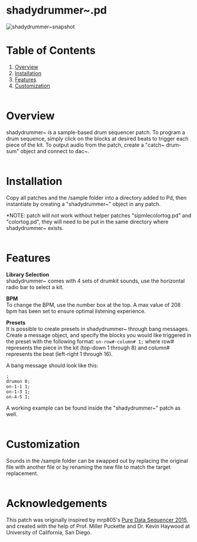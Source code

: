 # shadydrummer~.pd
![shadydrummer~snapshot](https://i.imgur.com/j9wB29L.png)

# Table of Contents
1. [Overview](#overview)
2. [Installation](#installation)
3. [Features](#features)
4. [Customization](#customization)
<br><br>

# Overview
shadydrummer~ is a sample-based drum sequencer patch. To program a drum sequence, simply click on the blocks at desired beats to trigger each piece of the kit. To output audio from the patch, create a "catch~ drum-sum" object and connect to dac~.
<br><br>

# Installation
Copy all patches and the /sample folder into a directory added to Pd, then instantiate by creating a "shadydrummer~" object in any patch.

*NOTE: patch will not work without helper patches "sipmlecolortog.pd" and "colortog.pd", they will need to be put in the same directory where shadydrummer~ exists.
<br><br>

# Features
**Library Selection**<br>
shadydrummer~ comes with 4 sets of drumkit sounds, use the horizontal radio bar to select a kit.<br>

**BPM**<br>
To change the BPM, use the number box at the top. A max value of 208 bpm has been set to ensure optimal listening experience.

**Presets**<br>
It is possible to create presets in shadydrummer~ through bang messages. Create a message object, and specify the blocks you would like triggered in the preset with the following format: `on-row#-column# 1;` where row# represents the piece in the kit (top-down 1 through 8) and column# represents the beat (left-right 1 through 16).

A bang message should look like this:
```
;
drumon 0;
on-1-1 1;
on-1-3 1;
on-4-5 1;
```
A working example can be found inside the "shadydrummer~" patch as well.<br><br>

# Customization
Sounds in the /sample folder can be swapped out by replacing the original file with another file or by renaming the new file to match the target replacement.<br><br>

# Acknowledgements
This patch was originally inspired by mrp805's [Pure Data Sequencer 2015](https://youtu.be/9Nz0bxwoqQE), and created with the help of Prof. Miller Puckette and Dr. Kevin Haywood at University of California, San Diego.